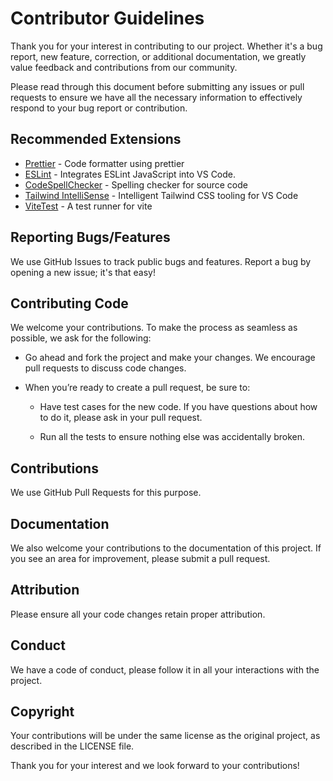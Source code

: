 # Contributor Guidelines

Thank you for your interest in contributing to our project. Whether it's a bug report, new feature, correction, or additional documentation, we greatly value feedback and contributions from our community.

Please read through this document before submitting any issues or pull requests to ensure we have all the necessary information to effectively respond to your bug report or contribution.

## Recommended Extensions

- [Prettier](https://marketplace.visualstudio.com/items?itemName=esbenp.prettier-vscode) - Code formatter using prettier
- [ESLint](https://marketplace.visualstudio.com/items?itemName=dbaeumer.vscode-eslint) - Integrates ESLint JavaScript into VS Code.
- [CodeSpellChecker](https://marketplace.visualstudio.com/items?itemName=streetsidesoftware.code-spell-checker) - Spelling checker for source code
- [Tailwind IntelliSense](https://marketplace.visualstudio.com/items?itemName=bradlc.vscode-tailwindcss) - Intelligent Tailwind CSS tooling for VS Code
- [ViteTest](https://marketplace.visualstudio.com/items?itemName=ZixuanChen.vitest-explorer) - A test runner for vite

## Reporting Bugs/Features

We use GitHub Issues to track public bugs and features. Report a bug by opening a new issue; it's that easy!

## Contributing Code

We welcome your contributions. To make the process as seamless as possible, we ask for the following:

- Go ahead and fork the project and make your changes. We encourage pull requests to discuss code changes.

- When you’re ready to create a pull request, be sure to:

  - Have test cases for the new code. If you have questions about how to do it, please ask in your pull request.

  - Run all the tests to ensure nothing else was accidentally broken.

## Contributions

We use GitHub Pull Requests for this purpose.

## Documentation

We also welcome your contributions to the documentation of this project. If you see an area for improvement, please submit a pull request.

## Attribution

Please ensure all your code changes retain proper attribution.

## Conduct

We have a code of conduct, please follow it in all your interactions with the project.

## Copyright

Your contributions will be under the same license as the original project, as described in the LICENSE file.

Thank you for your interest and we look forward to your contributions!
